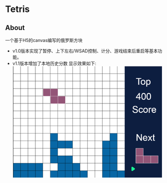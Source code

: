 # Tetris
## About
一个基于H5的canvas编写的俄罗斯方块
- v1.0版本实现了暂停、上下左右/WSAD控制、计分、游戏结束后重启等基本功能。
- v1.1版本增加了本地历史分数
显示效果如下:
![Tetris](screen_capture/Tetris.png)
